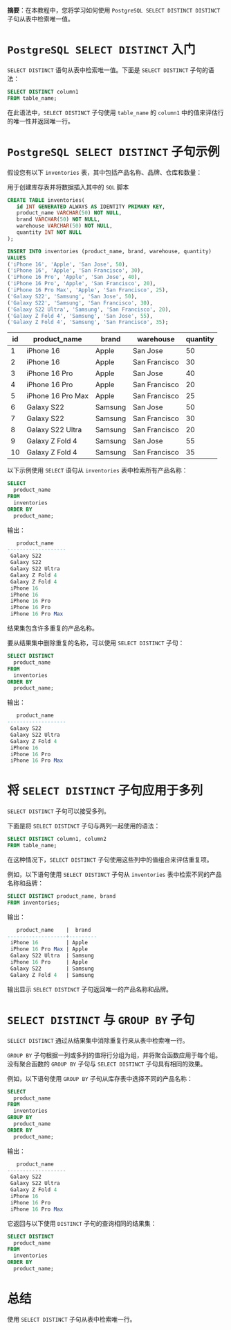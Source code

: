 **摘要**：在本教程中，您将学习如何使用 `PostgreSQL SELECT DISTINCT DISTINCT` 子句从表中检索唯一值。

# `PostgreSQL SELECT DISTINCT` 入门

`SELECT DISTINCT` 语句从表中检索唯一值。下面是 `SELECT DISTINCT` 子句的语法：

```sql
SELECT DISTINCT column1
FROM table_name;
```

在此语法中，`SELECT DISTINCT` 子句使用 `table_name` 的 `column1` 中的值来评估行的唯一性并返回唯一行。

# `PostgreSQL SELECT DISTINCT` 子句示例

假设您有以下 `inventories` 表，其中包括产品名称、品牌、仓库和数量：

用于创建库存表并将数据插入其中的 `SQL` 脚本

```sql
CREATE TABLE inventories(
   id INT GENERATED ALWAYS AS IDENTITY PRIMARY KEY,
   product_name VARCHAR(50) NOT NULL,
   brand VARCHAR(50) NOT NULL,
   warehouse VARCHAR(50) NOT NULL,
   quantity INT NOT NULL
);

INSERT INTO inventories (product_name, brand, warehouse, quantity) 
VALUES
('iPhone 16', 'Apple', 'San Jose', 50),
('iPhone 16', 'Apple', 'San Francisco', 30),
('iPhone 16 Pro', 'Apple', 'San Jose', 40),
('iPhone 16 Pro', 'Apple', 'San Francisco', 20),
('iPhone 16 Pro Max', 'Apple', 'San Francisco', 25),
('Galaxy S22', 'Samsung', 'San Jose', 50),
('Galaxy S22', 'Samsung', 'San Francisco', 30),
('Galaxy S22 Ultra', 'Samsung', 'San Francisco', 20),
('Galaxy Z Fold 4', 'Samsung', 'San Jose', 55),
('Galaxy Z Fold 4', 'Samsung', 'San Francisco', 35);
```


| id  | product_name       | brand   | warehouse     | quantity |
|-----|--------------------|---------|---------------|----------|
| 1   | iPhone 16          | Apple   | San Jose      | 50       |
| 2   | iPhone 16          | Apple   | San Francisco | 30       |
| 3   | iPhone 16 Pro      | Apple   | San Jose      | 40       |
| 4   | iPhone 16 Pro      | Apple   | San Francisco | 20       |
| 5   | iPhone 16 Pro Max  | Apple   | San Francisco | 25       |
| 6   | Galaxy S22         | Samsung | San Jose      | 50       |
| 7   | Galaxy S22         | Samsung | San Francisco | 30       |
| 8   | Galaxy S22 Ultra   | Samsung | San Francisco | 20       |
| 9   | Galaxy Z Fold 4    | Samsung | San Jose      | 55       |
| 10  | Galaxy Z Fold 4    | Samsung | San Francisco | 35       |


以下示例使用 `SELECT` 语句从 `inventories` 表中检索所有产品名称：

```sql
SELECT
  product_name
FROM
  inventories
ORDER BY
  product_name;
```

输出：

```sql
   product_name
-------------------
 Galaxy S22
 Galaxy S22
 Galaxy S22 Ultra
 Galaxy Z Fold 4
 Galaxy Z Fold 4
 iPhone 16
 iPhone 16
 iPhone 16 Pro
 iPhone 16 Pro
 iPhone 16 Pro Max
```

结果集包含许多重复的产品名称。

要从结果集中删除重复的名称，可以使用 `SELECT DISTINCT` 子句：

```sql
SELECT DISTINCT
  product_name
FROM
  inventories
ORDER BY
  product_name;
```

输出：

```sql
   product_name
-------------------
 Galaxy S22
 Galaxy S22 Ultra
 Galaxy Z Fold 4
 iPhone 16
 iPhone 16 Pro
 iPhone 16 Pro Max
```

# 将 `SELECT DISTINCT` 子句应用于多列

`SELECT DISTINCT` 子句可以接受多列。

下面是将 `SELECT DISTINCT` 子句与两列一起使用的语法：

```sql
SELECT DISTINCT column1, column2
FROM table_name;
```

在这种情况下，`SELECT DISTINCT` 子句使用这些列中的值组合来评估重复项。

例如，以下语句使用 `SELECT DISTINCT` 子句从 `inventories` 表中检索不同的产品名称和品牌：

```sql
SELECT DISTINCT product_name, brand
FROM inventories;
```

输出：

```sql
   product_name    |  brand
-------------------+---------
 iPhone 16         | Apple
 iPhone 16 Pro Max | Apple
 Galaxy S22 Ultra  | Samsung
 iPhone 16 Pro     | Apple
 Galaxy S22        | Samsung
 Galaxy Z Fold 4   | Samsung
```

输出显示 `SELECT DISTINCT` 子句返回唯一的产品名称和品牌。

# `SELECT DISTINCT` 与 `GROUP BY` 子句

`SELECT DISTINCT` 通过从结果集中消除重复行来从表中检索唯一行。

`GROUP BY` 子句根据一列或多列的值将行分组为组，并将聚合函数应用于每个组。没有聚合函数的 `GROUP BY` 子句与 `SELECT DISTINCT` 子句具有相同的效果。

例如，以下语句使用 `GROUP BY` 子句从库存表中选择不同的产品名称：

```sql
SELECT
  product_name
FROM
  inventories
GROUP BY
  product_name
ORDER BY
  product_name;
```

输出：

```sql
   product_name
-------------------
 Galaxy S22
 Galaxy S22 Ultra
 Galaxy Z Fold 4
 iPhone 16
 iPhone 16 Pro
 iPhone 16 Pro Max
```

它返回与以下使用 `DISTINCT` 子句的查询相同的结果集：

```sql
SELECT DISTINCT
  product_name
FROM
  inventories
ORDER BY
  product_name;
```

# 总结

使用 `SELECT DISTINCT` 子句从表中检索唯一行。